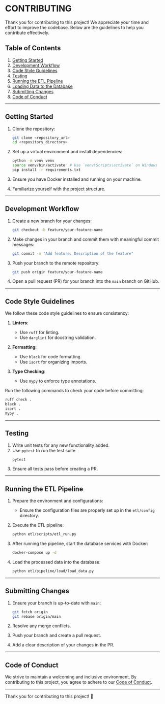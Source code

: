 
# CONTRIBUTING

Thank you for contributing to this project! We appreciate your time and effort to improve the codebase. Below are the guidelines to help you contribute effectively.

## Table of Contents

1. [Getting Started](#getting-started)
2. [Development Workflow](#development-workflow)
3. [Code Style Guidelines](#code-style-guidelines)
4. [Testing](#testing)
5. [Running the ETL Pipeline](#running-the-etl-pipeline)
6. [Loading Data to the Database](#loading-data-to-the-database)
7. [Submitting Changes](#submitting-changes)
8. [Code of Conduct](#code-of-conduct)

---

## Getting Started

1. Clone the repository:
   ```bash
   git clone <repository_url>
   cd <repository_directory>
   ```

2. Set up a virtual environment and install dependencies:
   ```bash
   python -m venv venv
   source venv/bin/activate  # Use `venv\Scripts\activate` on Windows
   pip install -r requirements.txt
   ```

3. Ensure you have Docker installed and running on your machine.

4. Familiarize yourself with the project structure.

---

## Development Workflow

1. Create a new branch for your changes:
   ```bash
   git checkout -b feature/your-feature-name
   ```

2. Make changes in your branch and commit them with meaningful commit messages:
   ```bash
   git commit -m "Add feature: Description of the feature"
   ```

3. Push your branch to the remote repository:
   ```bash
   git push origin feature/your-feature-name
   ```

4. Open a pull request (PR) for your branch into the `main` branch on GitHub.

---

## Code Style Guidelines

We follow these code style guidelines to ensure consistency:

1. **Linters**:
   - Use `ruff` for linting.
   - Use `darglint` for docstring validation.

2. **Formatting**:
   - Use `black` for code formatting.
   - Use `isort` for organizing imports.

3. **Type Checking**:
   - Use `mypy` to enforce type annotations.

Run the following commands to check your code before committing:
```bash
ruff check .
black .
isort .
mypy .
```

---

## Testing

1. Write unit tests for any new functionality added.
2. Use `pytest` to run the test suite:
   ```bash
   pytest
   ```
3. Ensure all tests pass before creating a PR.

---

## Running the ETL Pipeline

1. Prepare the environment and configurations:
   - Ensure the configuration files are properly set up in the `etl/config` directory.

2. Execute the ETL pipeline:
   ```bash
   python etl/scripts/etl_run.py
   ```

3. After running the pipeline, start the database services with Docker:
   ```bash
   docker-compose up -d
   ```

4. Load the processed data into the database:
   ```bash
   python etl/pipeline/load/load_data.py
   ```

---

## Submitting Changes

1. Ensure your branch is up-to-date with `main`:
   ```bash
   git fetch origin
   git rebase origin/main
   ```

2. Resolve any merge conflicts.

3. Push your branch and create a pull request.

4. Add a clear description of your changes in the PR.

---

## Code of Conduct

We strive to maintain a welcoming and inclusive environment. By contributing to this project, you agree to adhere to our [Code of Conduct](CODE_OF_CONDUCT.md).

---

Thank you for contributing to this project! 🚀
